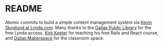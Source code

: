 # README

Atomic commits to build a simple content management system via [Kevin Skoglund at Lynda.com](https://www.lynda.com/Ruby-Rails-tutorials/Ruby-Rails-5-Essential-Training/500551-2.html). Many thanks to the [Dallas Public Library](http://dallaslibrary2.org/) for the free Lynda access, [Kirk Keeter](https://www.linkedin.com/in/kirk-keeter-8943b6/) for teaching his free Rails and React course, and [Dallas Makerspace](https://dallasmakerspace.org/) for the classroom space.
